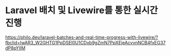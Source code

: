 # Laravel 배치 및 Livewire를 통한 실시간 진행

https://philo.dev/laravel-batches-and-real-time-progress-with-livewire/?fbclid=IwAR3_W2GHTG1PpDSEl0U1CDxb9gZmN7PpXEjeAcvvnNCB4fxEG37dP8pYlIM